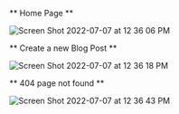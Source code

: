 ** Home Page **

![Screen Shot 2022-07-07 at 12 36 06 PM](https://user-images.githubusercontent.com/101376127/177826477-a902be61-f21b-4a02-8bfc-55db7e899529.png)


** Create a new Blog Post **

![Screen Shot 2022-07-07 at 12 36 18 PM](https://user-images.githubusercontent.com/101376127/177826577-c72d0014-f303-42ad-b283-9b990cd10a06.png)


** 404 page not found **

![Screen Shot 2022-07-07 at 12 36 43 PM](https://user-images.githubusercontent.com/101376127/177826586-0135e91d-6441-473e-ac80-cc24e040d56f.png)
